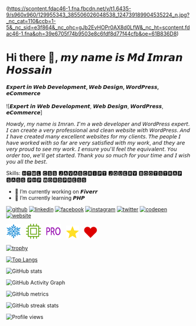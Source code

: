(https://scontent.fdac46-1.fna.fbcdn.net/v/t1.6435-9/s960x960/129955343_385506026048538_124739189904535224_n.jpg?_nc_cat=110&ccb=1-5&_nc_sid=e3f864&_nc_ohc=gJb2EvHOPr0AX8d0LfW&_nc_ht=scontent.fdac46-1.fna&oh=39e6705f74b9503e8c6fdf8d77f44cfb&oe=61B836D8)
# Hi there 👋, 𝙢𝙮 𝙣𝙖𝙢𝙚 𝙞𝙨 𝙈𝙙 𝙄𝙢𝙧𝙖𝙣 𝙃𝙤𝙨𝙨𝙖𝙞𝙣
#### 𝙀𝙭𝙥𝙚𝙧𝙩 𝙞𝙣 𝙒𝙚𝙗 𝘿𝙚𝙫𝙚𝙡𝙤𝙥𝙢𝙚𝙣𝙩, 𝙒𝙚𝙗 𝘿𝙚𝙨𝙞𝙜𝙣, 𝙒𝙤𝙧𝙙𝙋𝙧𝙚𝙨𝙨, 𝙚𝘾𝙤𝙢𝙢𝙚𝙧𝙘𝙚
![𝙀𝙭𝙥𝙚𝙧𝙩 𝙞𝙣 𝙒𝙚𝙗 𝘿𝙚𝙫𝙚𝙡𝙤𝙥𝙢𝙚𝙣𝙩, 𝙒𝙚𝙗 𝘿𝙚𝙨𝙞𝙜𝙣, 𝙒𝙤𝙧𝙙𝙋𝙧𝙚𝙨𝙨, 𝙚𝘾𝙤𝙢𝙢𝙚𝙧𝙘𝙚]

𝘏𝘰𝘸𝘥𝘺, 𝘮𝘺 𝘯𝘢𝘮𝘦 𝘪𝘴 𝘐𝘮𝘳𝘢𝘯. 𝘐'𝘮 𝘢 𝘸𝘦𝘣 𝘥𝘦𝘷𝘦𝘭𝘰𝘱𝘦𝘳 𝘢𝘯𝘥 𝘞𝘰𝘳𝘥𝘗𝘳𝘦𝘴𝘴 𝘦𝘹𝘱𝘦𝘳𝘵. 𝘐 𝘤𝘢𝘯 𝘤𝘳𝘦𝘢𝘵𝘦 𝘢 𝘷𝘦𝘳𝘺 𝘱𝘳𝘰𝘧𝘦𝘴𝘴𝘪𝘰𝘯𝘢𝘭 𝘢𝘯𝘥 𝘤𝘭𝘦𝘢𝘯 𝘸𝘦𝘣𝘴𝘪𝘵𝘦 𝘸𝘪𝘵𝘩 𝘞𝘰𝘳𝘥𝘗𝘳𝘦𝘴𝘴. 𝘈𝘯𝘥 𝘐 𝘩𝘢𝘷𝘦 𝘤𝘳𝘦𝘢𝘵𝘦𝘥 𝘮𝘢𝘯𝘺 𝘦𝘹𝘤𝘦𝘭𝘭𝘦𝘯𝘵 𝘸𝘦𝘣𝘴𝘪𝘵𝘦𝘴 𝘧𝘰𝘳 𝘮𝘺 𝘤𝘭𝘪𝘦𝘯𝘵𝘴. 𝘛𝘩𝘦 𝘱𝘦𝘰𝘱𝘭𝘦 𝘐 𝘩𝘢𝘷𝘦 𝘸𝘰𝘳𝘬𝘦𝘥 𝘸𝘪𝘵𝘩 𝘴𝘰 𝘧𝘢𝘳 𝘢𝘳𝘦 𝘷𝘦𝘳𝘺 𝘴𝘢𝘵𝘪𝘴𝘧𝘪𝘦𝘥 𝘸𝘪𝘵𝘩 𝘮𝘺 𝘸𝘰𝘳𝘬, 𝘢𝘯𝘥 𝘵𝘩𝘦𝘺 𝘢𝘳𝘦 𝘷𝘦𝘳𝘺 𝘱𝘳𝘰𝘶𝘥 𝘵𝘰 𝘴𝘦𝘦 𝘮𝘺 𝘸𝘰𝘳𝘬. 𝘐 𝘦𝘯𝘴𝘶𝘳𝘦 𝘺𝘰𝘶'𝘭𝘭 𝘧𝘦𝘦𝘭 𝘵𝘩𝘦 𝘦𝘲𝘶𝘪𝘷𝘢𝘭𝘦𝘯𝘵. 𝘠𝘰𝘶 𝘰𝘳𝘥𝘦𝘳 𝘵𝘰𝘰, 𝘸𝘦'𝘭𝘭 𝘨𝘦𝘵 𝘴𝘵𝘢𝘳𝘵𝘦𝘥. 𝘛𝘩𝘢𝘯𝘬 𝘺𝘰𝘶 𝘴𝘰 𝘮𝘶𝘤𝘩 𝘧𝘰𝘳 𝘺𝘰𝘶𝘳 𝘵𝘪𝘮𝘦 𝘢𝘯𝘥 𝘐 𝘸𝘪𝘴𝘩 𝘺𝘰𝘶 𝘢𝘭𝘭 𝘵𝘩𝘦 𝘣𝘦𝘴𝘵.

Skills: 🅷🆃🅼🅻  🅲🆂🆂  🅹🅰🆅🅰🆂🅲🆁🅸🅿🆃  🅹🆀🆄🅴🆁🆈  🅱🅾🅾🆃🆂🆃🆁🅰🅿  🆂🅰🆂🆂  🅿🅷🅿  🆆🅾🆁🅳🅿🆁🅴🆂🆂

- 🔭 I’m currently working on 𝙁𝙞𝙫𝙚𝙧𝙧 
- 🌱 I’m currently learning 𝙋𝙃𝙋 


[<img src='https://cdn.jsdelivr.net/npm/simple-icons@3.0.1/icons/github.svg' alt='github' height='40'>](https://github.com/mdimranhossaing)  [<img src='https://cdn.jsdelivr.net/npm/simple-icons@3.0.1/icons/linkedin.svg' alt='linkedin' height='40'>](https://www.linkedin.com/in/mdimranhossaingd/)  [<img src='https://cdn.jsdelivr.net/npm/simple-icons@3.0.1/icons/facebook.svg' alt='facebook' height='40'>](https://www.facebook.com/mdimranhossaingd)  [<img src='https://cdn.jsdelivr.net/npm/simple-icons@3.0.1/icons/instagram.svg' alt='instagram' height='40'>](https://www.instagram.com/mdimranhossaing/)  [<img src='https://cdn.jsdelivr.net/npm/simple-icons@3.0.1/icons/twitter.svg' alt='twitter' height='40'>](https://twitter.com/mdimranhossaing)  [<img src='https://cdn.jsdelivr.net/npm/simple-icons@3.0.1/icons/codepen.svg' alt='codepen' height='40'>](https://codepen.io/mdimranhossaing)  [<img src='https://cdn.jsdelivr.net/npm/simple-icons@3.0.1/icons/icloud.svg' alt='website' height='40'>](https://github.com/mdimranhossaing)  

<a href='https://archiveprogram.github.com/'><img src='https://raw.githubusercontent.com/acervenky/animated-github-badges/master/assets/acbadge.gif' width='40' height='40'></a> <a href='https://docs.github.com/en/developers'><img src='https://raw.githubusercontent.com/acervenky/animated-github-badges/master/assets/devbadge.gif' width='40' height='40'></a> <a href='https://github.com/pricing'><img src='https://raw.githubusercontent.com/acervenky/animated-github-badges/master/assets/pro.gif' width='40' height='40'></a> <a href='https://stars.github.com/'><img src='https://raw.githubusercontent.com/acervenky/animated-github-badges/master/assets/starbadge.gif' width='35' height='35'></a> <a href='https://docs.github.com/en/github/supporting-the-open-source-community-with-github-sponsors'><img src='https://raw.githubusercontent.com/acervenky/animated-github-badges/master/assets/sponsorbadge.gif' width='35' height='35'></a> 

[![trophy](https://github-profile-trophy.vercel.app/?username=mdimranhossaing)](https://github.com/ryo-ma/github-profile-trophy)

[![Top Langs](https://github-readme-stats.vercel.app/api/top-langs/?username=mdimranhossaing)](https://github.com/anuraghazra/github-readme-stats)

![GitHub stats](https://github-readme-stats.vercel.app/api?username=mdimranhossaing&show_icons=true&count_private=true)  

![GitHub Activity Graph](https://activity-graph.herokuapp.com/graph?username=mdimranhossaing)  

![GitHub metrics](https://metrics.lecoq.io/mdimranhossaing)  

![GitHub streak stats](https://github-readme-streak-stats.herokuapp.com/?user=mdimranhossaing)  

![Profile views](https://gpvc.arturio.dev/mdimranhossaing)  
